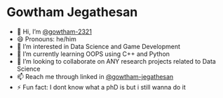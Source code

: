 # Gowtham Jegathesan
- 👋 Hi, I’m [@gowtham-2321](https://github.com/gowtham-2321)
- 😄 Pronouns: he/him
- 👀 I’m interested in Data Science and Game Development
- 🌱 I’m currently learning OOPS using C++ and Python 
- 💞️ I’m looking to collaborate on ANY research projects related to Data Science
- 📫 Reach me through linked in [@gowtham-jegathesan](https://www.linkedin.com/in/gowtham-jegathesan/)
- ⚡ Fun fact: I dont know what a phD is but i still wanna do it
